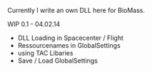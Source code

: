 Currently I write an own DLL here for BioMass.

WIP 0.1 - 04.02.14
- DLL Loading in Spacecenter / Flight
- Ressourcenames in GlobalSettings
- using TAC Libaries
- Save / Load GlobalSettings
